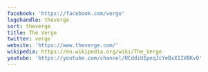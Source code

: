 ```yaml
---
facebook: 'https://facebook.com/verge'
logohandle: theverge
sort: theverge
title: The Verge
twitter: verge
website: 'https://www.theverge.com/'
wikipedia: https://en.wikipedia.org/wiki/The_Verge
youtube: 'https://youtube.com/channel/UCddiUEpeqJcYeBxX1IVBKvQ'
---
```

